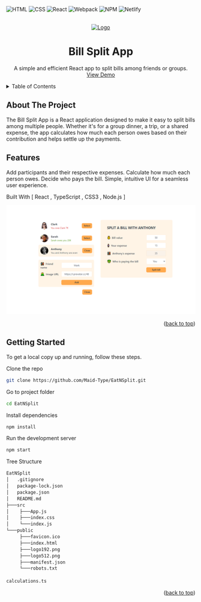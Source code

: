![HTML](https://img.shields.io/badge/HTML5-E34F26?style=for-the-badge&logo=html5&logoColor=white)
![CSS](https://img.shields.io/badge/CSS3-1572B6?style=for-the-badge&logo=css3&logoColor=white)
![React](https://img.shields.io/badge/React-20232A?style=for-the-badge&logo=react&logoColor=61DAFB)
![Webpack](https://img.shields.io/badge/Webpack-8DD6F9?style=for-the-badge&logo=webpack&logoColor=black)
![NPM](https://img.shields.io/badge/NPM-%23000000.svg?style=for-the-badge&logo=npm&logoColor=white)
![Netlify](https://img.shields.io/badge/Netlify-00C7B7?style=for-the-badge&logo=netlify&logoColor=white)


<div id="top"></div>


<!-- PROJECT LOGO --> <br /> <div align="center"> <a href="#"> <img src="https://cdn.iconscout.com/icon/free/png-512/free-split-bill-icon-download-in-svg-png-gif-file-formats--finance-banking-and-pack-business-icons-2618272.png?f=webp&w=256" alt="Logo" height="80"> </a> <h1 align="center">Bill Split App</h1> <p align="center"> A simple and efficient React app to split bills among friends or groups. <br /> <a href="#">View Demo</a> </p> </div> <!-- TABLE OF CONTENTS --> <details> <summary>Table of Contents</summary> <ol> <li> <a href="#about-the-project">About The Project</a> <ul> <li><a href="#features">Features</a></li> <li><a href="#built-with">Built With</a></li> </ul> </li> <li> <a href="#getting-started">Getting Started</a> <ul> <li><a href="#installation">Installation</a></li> <li><a href="#tree-structure">Tree Structure</a></li> </ul> </li></ol> </details> <!-- ABOUT THE PROJECT -->
<h2>About The Project</h2>

The Bill Split App is a React application designed to make it easy to split bills among multiple people. Whether it's for a group dinner, a trip, or a shared expense, the app calculates how much each person owes based on their contribution and helps settle up the payments.

<h2>Features</h2>

Add participants and their respective expenses.
Calculate how much each person owes.
Decide who pays the bill.
Simple, intuitive UI for a seamless user experience.

Built With
[
React ,
TypeScript ,
CSS3 ,
Node.js
]

<img src="img.png">

<p align="right">(<a href="#top">back to top</a>)</p>
<!-- GETTING STARTED -->
<h2>Getting Started</h2>

To get a local copy up and running, follow these steps.

Clone the repo

```sh
git clone https://github.com/Maid-Type/EatNSplit.git
```

Go to project folder

```sh
cd EatNSplit
```

Install dependencies

```sh
npm install
```

Run the development server

```sh
npm start
```
Tree Structure

```sh
EatNSplit
│   .gitignore
│   package-lock.json
│   package.json
│   README.md
├───src
│    ├───App.js
│    ├───index.css
│    └───index.js
└───public
     ├───favicon.ico
     ├───index.html
     ├───logo192.png
     ├───logo512.png
     ├───manifest.json
     └───robots.txt

calculations.ts
```

<p align="right">(<a href="#top">back to top</a>)</p>